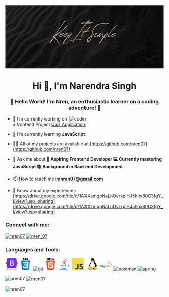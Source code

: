 <img align="center" width="1400px" height="200px" alt="coder" src="https://github.com/nren07/nren07/blob/main/Newsletter%20(1).png">
<h1 align="center">Hi 👋, I'm Narendra Singh</h1>
<h3 align="center">👋 Hello World! I'm Nren, an enthusiastic learner on a coding adventure! 🚀</h3>
<img align="right" width="300px" alt="coder" src="https://user-images.githubusercontent.com/55389276/140866485-8fb1c876-9a8f-4d6a-98dc-08c4981eaf70.gif">
<!-- <p align="left"> <img src="https://komarev.com/ghpvc/?username=nren07&label=Profile%20views&color=0e75b6&style=flat" alt="nren07" /> </p>

<p align="left"> <a href="https://github.com/ryo-ma/github-profile-trophy"><img src="https://github-profile-trophy.vercel.app/?username=nren07" alt="nren07" /></a> </p>

<p align="left"> <a href="https://twitter.com/" target="blank"><img src="https://img.shields.io/twitter/follow/?logo=twitter&style=for-the-badge" alt="" /></a> </p> -->

- 🔭 I’m currently working on a frontend Project [Quiz Application](https://github.com/nren07/Quiz-Application)

- 🌱 I’m currently learning **JavaScript**

- 👨‍💻 All of my projects are available at [https://github.com/nren07](https://github.com/nren07)

- 💬 Ask me about **🚀 Aspiring Frontend Developer 💻 Currently mastering JavaScript 📚 Background in Backend Development**

- 📫 How to reach me **imnren07@gmail.com**

- 📄 Know about my experiences [https://drive.google.com/file/d/1AXXzmgpNaLnOvrxplHJ5hhx80C3fgY_l/view?usp=sharing](https://drive.google.com/file/d/1AXXzmgpNaLnOvrxplHJ5hhx80C3fgY_l/view?usp=sharing)

<h3 align="left">Connect with me:</h3>
<p align="left">
<a href="https://linkedin.com/in/nren07" target="blank"><img align="center" src="https://raw.githubusercontent.com/rahuldkjain/github-profile-readme-generator/master/src/images/icons/Social/linked-in-alt.svg" alt="nren07" height="30" width="40" /></a>
<a href="https://www.leetcode.com/nren_07" target="blank"><img align="center" src="https://raw.githubusercontent.com/rahuldkjain/github-profile-readme-generator/master/src/images/icons/Social/leet-code.svg" alt="nren_07" height="30" width="40" /></a>
</p>

<h3 align="left">Languages and Tools:</h3>
<p align="left"> <a href="https://getbootstrap.com" target="_blank" rel="noreferrer"> <img src="https://raw.githubusercontent.com/devicons/devicon/master/icons/bootstrap/bootstrap-plain-wordmark.svg" alt="bootstrap" width="40" height="40"/> </a> <a href="https://www.w3schools.com/css/" target="_blank" rel="noreferrer"> <img src="https://raw.githubusercontent.com/devicons/devicon/master/icons/css3/css3-original-wordmark.svg" alt="css3" width="40" height="40"/> </a> <a href="https://git-scm.com/" target="_blank" rel="noreferrer"> <img src="https://www.vectorlogo.zone/logos/git-scm/git-scm-icon.svg" alt="git" width="40" height="40"/> </a> <a href="https://www.w3.org/html/" target="_blank" rel="noreferrer"> <img src="https://raw.githubusercontent.com/devicons/devicon/master/icons/html5/html5-original-wordmark.svg" alt="html5" width="40" height="40"/> </a> <a href="https://www.java.com" target="_blank" rel="noreferrer"> <img src="https://raw.githubusercontent.com/devicons/devicon/master/icons/java/java-original.svg" alt="java" width="40" height="40"/> </a> <a href="https://developer.mozilla.org/en-US/docs/Web/JavaScript" target="_blank" rel="noreferrer"> <img src="https://raw.githubusercontent.com/devicons/devicon/master/icons/javascript/javascript-original.svg" alt="javascript" width="40" height="40"/> </a> <a href="https://www.linux.org/" target="_blank" rel="noreferrer"> <img src="https://raw.githubusercontent.com/devicons/devicon/master/icons/linux/linux-original.svg" alt="linux" width="40" height="40"/> </a> <a href="https://www.mysql.com/" target="_blank" rel="noreferrer"> <img src="https://raw.githubusercontent.com/devicons/devicon/master/icons/mysql/mysql-original-wordmark.svg" alt="mysql" width="40" height="40"/> </a> <a href="https://postman.com" target="_blank" rel="noreferrer"> <img src="https://www.vectorlogo.zone/logos/getpostman/getpostman-icon.svg" alt="postman" width="40" height="40"/> </a> <a href="https://spring.io/" target="_blank" rel="noreferrer"> <img src="https://www.vectorlogo.zone/logos/springio/springio-icon.svg" alt="spring" width="40" height="40"/> </a> </p>

<p><img align="left" src="https://github-readme-stats.vercel.app/api/top-langs?username=nren07&show_icons=true&locale=en&layout=compact" alt="nren07" /></p>

<p>&nbsp;<img align="center" src="https://github-readme-stats.vercel.app/api?username=nren07&show_icons=true&locale=en" alt="nren07" /></p>

<p><img align="center" src="https://github-readme-streak-stats.herokuapp.com/?user=nren07&" alt="nren07" /></p>

